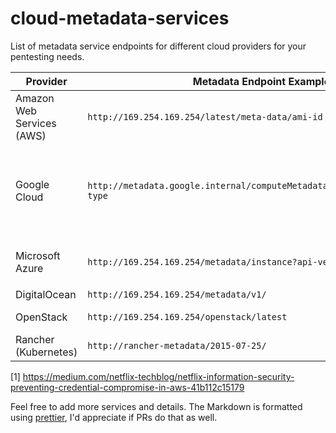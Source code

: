 # cloud-metadata-services

List of metadata service endpoints for different cloud providers for your pentesting needs.

| Provider                  | Metadata Endpoint Example                                                  | Protection                                                                             | Documentation                                                                             |
| ------------------------- | -------------------------------------------------------------------------- | -------------------------------------------------------------------------------------- | ----------------------------------------------------------------------------------------- |
| Amazon Web Services (AWS) | `http://169.254.169.254/latest/meta-data/ami-id`                           | _none_ (custom logic[1] possible)                                                      | https://docs.aws.amazon.com/AWSEC2/latest/UserGuide/ec2-instance-metadata.html            |
| Google Cloud              | `http://metadata.google.internal/computeMetadata/v1/instance/machine-type` | `Metadata-Flavor: Google` header, rejects `X-Forwarded-For` (bypass using `/v1beta1/`) | https://cloud.google.com/compute/docs/storing-retrieving-metadata                         |
| Microsoft Azure           | `http://169.254.169.254/metadata/instance?api-version=2017-12-01`          | `Metadata:true` header, rejects `X-Forwarded-For`                                      | https://docs.microsoft.com/en-us/azure/virtual-machines/windows/instance-metadata-service |
| DigitalOcean              | `http://169.254.169.254/metadata/v1/`                                      | _none_                                                                                 | https://www.digitalocean.com/docs/droplets/resources/metadata/                            |
| OpenStack                 | `http://169.254.169.254/openstack/latest`                                  | _none_                                                                                 | https://blogs.vmware.com/openstack/introducing-the-metadata-service/                      |
| Rancher (Kubernetes)      | `http://rancher-metadata/2015-07-25/`                                      | _none_                                                                                 | https://rancher.com/introducing-rancher-metadata-service-for-docker/                      |

[1] https://medium.com/netflix-techblog/netflix-information-security-preventing-credential-compromise-in-aws-41b112c15179

Feel free to add more services and details. The Markdown is formatted using [prettier](https://prettier.io/), I'd appreciate if PRs do that as well.
